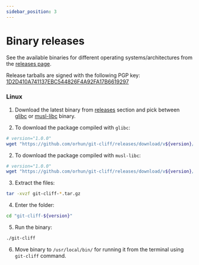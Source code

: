 ```yaml
---
sidebar_position: 3
---
```

# Binary releases

See the available binaries for different operating systems/architectures from the [releases page](https://github.com/orhun/git-cliff/releases).

Release tarballs are signed with the following PGP key: [1D2D410A741137EBC544826F4A92FA17B6619297](https://keyserver.ubuntu.com/pks/lookup?search=0x4A92FA17B6619297&op=vindex)

### Linux

1. Download the latest binary from [releases](https://github.com/orhun/git-cliff/releases) section and pick between [glibc](https://en.wikipedia.org/wiki/Glibc) or [musl-libc](https://musl.libc.org/) binary.

2. To download the package compiled with `glibc`:

```bash
# version="1.0.0"
wget "https://github.com/orhun/git-cliff/releases/download/v${version}/git-cliff-${version}-x86_64-unknown-linux-gnu.tar.gz"
```

2. To download the package compiled with `musl-libc`:

```bash
# version="1.0.0"
wget "https://github.com/orhun/git-cliff/releases/download/v${version}/git-cliff-${version}-x86_64-unknown-linux-musl.tar.gz"
```

3. Extract the files:

```bash
tar -xvzf git-cliff-*.tar.gz
```

4. Enter the folder:

```bash
cd "git-cliff-${version}"
```

5. Run the binary:

```bash
./git-cliff
```

6. Move binary to `/usr/local/bin/` for running it from the terminal using `git-cliff` command.
